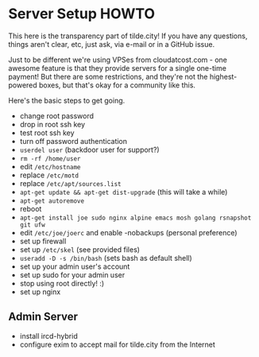 Server Setup HOWTO
==================
This here is the transparency part of tilde.city!  If you have any questions,
things aren't clear, etc, just ask, via e-mail or in a GitHub issue.

Just to be different we're using VPSes from cloudatcost.com - one awesome
feature is that they provide servers for a single one-time payment!  But
there are some restrictions, and they're not the highest-powered boxes, but
that's okay for a community like this.

Here's the basic steps to get going.

* change root password
* drop in root ssh key
* test root ssh key
* turn off password authentication
* `userdel user` (backdoor user for support?)
 * `rm -rf /home/user`
* edit `/etc/hostname`
* replace `/etc/motd`
* replace `/etc/apt/sources.list`
* `apt-get update && apt-get dist-upgrade` (this will take a while)
* `apt-get autoremove`
* reboot
* `apt-get install joe sudo nginx alpine emacs mosh golang rsnapshot git ufw`
* edit `/etc/joe/joerc` and enable -nobackups (personal preference)
* set up firewall
* set up `/etc/skel` (see provided files)
* `useradd -D -s /bin/bash` (sets bash as default shell)
* set up your admin user's account
* set up sudo for your admin user
* stop using root directly! :)
* set up nginx

Admin Server
------------
* install ircd-hybrid
* configure exim to accept mail for tilde.city from the Internet